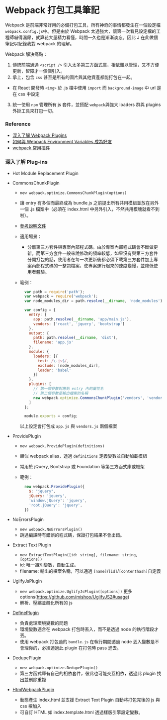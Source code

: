 # Webpack 打包工具筆記

Webpack 是前端非常好用的必備打包工具，所有神奇的事情都發生在一個設定檔 ``webpack.config.js``中。但是由於 Webpack 太過強大，讓第一次看見設定檔的工程師嚇得漏尿，就算花大量精力看懂，時間一久也是漸漸淡忘。因此 J 在此做個筆記以紀錄我對 webpack 的理解。

Webpack 解決痛點：

1. 傳統前端通過 ``<script />`` 引入太多第三方函式庫，相依難以管理，又不方便更新，智障才一個個引入。
2. 承上，包含 ``css`` 甚至是所有的圖片與其他資產都能打包在一起。
  * 在 React 開發時 ``<img>`` 於 .js 檔中使用 ``import`` 而 ``background-image`` 中 url 是在 css 中設定
3. 統一使用 ``npm`` 管理所有 js 套件，並搭配 ``webpack``與強大 loaders 群與 plugins 外掛工具來打包一切。

### Reference
* [深入了解 Webpack Plugins](https://rhadow.github.io/2015/05/30/webpack-loaders-and-plugins/)
* [如何與 Webpack Environment Variables 成為好友](http://mz026.logdown.com/posts/385999-webpack-environment-variables)
* [webpack 常用插件](http://www.jianshu.com/p/1eefaeaf6874)

### 深入了解 Plug-ins
* Hot Module Replacement Plugin
* CommonsChunkPlugin
  * ``new webpack.optimize.CommonsChunkPlugin(options)``
  * 讓 entry 有多個而最終成為 bundle.js 之前提出所有共用模組並放在另外一個 .js 檔案中（必須在 index.html 中另外引入，不然共用模塊就看不到啦）。
  * [參考說明文件](https://webpack.toobug.net/zh-cn/chapter3/common-chunks-plugin.html)
  * 適用場景：
    * 分離第三方套件與專案內部程式碼。由於專案內部程式碼會不斷做更新，而第三方套件一般來說修改的頻率較低，如果沒有與第三方套件分開打包的話，使用者在每一次更新後都必須下載第三方套件加上專案內部程式碼的一整包檔案，使專案運行起來的速度變慢，並降低使用者體驗。
  * 範例：

    ```js
      var path = require('path');
      var webpack = require('webpack');
      var node_modules_dir = path.resolve(__dirname, 'node_modules');

      var config = {
        entry: {
          app: path.resolve(__dirname, 'app/main.js'),
          vendors: ['react', 'jquery', 'bootstrap']
        },
        output: {
          path: path.resolve(__dirname, 'dist'),
          filename: 'app.js'
        },
        module: {
          loaders: [{
            test: /\.js$/,
            exclude: [node_modules_dir],
            loader: 'babel'
          }]
        },
        plugins: [
          // 第一個參數對應到 entry 內的屬性名
          // 第二個參數是輸出檔案的名稱
          new webpack.optimize.CommonsChunkPlugin('vendors', 'vendors.js')
        ]
      };

      module.exports = config;
    ```
    以上設定會打包成 ``app.js`` 與 ``vendors.js`` 兩個檔案
* ProvidePlugin
  * ``new webpack.ProvidePlugin(definitions)``
  * 類似 webpack alias，透過 ``definitions`` 定義變數並自動加載模組
  * 常用於 jQuery, Bootstrap 或 Foundation 等第三方函式庫或框架
  * 範例：

    ```js
      new webpack.ProvidePlugin({
        $: "jquery",
        jQuery: 'jquery',
        'window.jQuery': 'jquery',
        'root.jQuery': 'jquery',
      })
    ```

* NoErrorsPlugin
  * ``new webpack.NoErrorsPlugin()``
  * 跳過編譯時有錯誤的程式碼，保證打包結果不會出錯。
* Extract Text Plugin
  * ``new ExtractTextPlugin([id: string], filename: string, [options])``
  * id: 唯一識別變數，自動生成。
  * filename: 輸出的檔案名稱，可以通過 ``[name]``/``[id]``/``[contenthash]``自定義
* UglifyJsPlugin
  * ``new webpack.optimize.UglifyJsPlugin([options])`` 更多 options(https://github.com/mishoo/UglifyJS2#usage)
  * 解析、壓縮並醜化所有的 js
* [DefinePlugin](https://webpack.github.io/docs/list-of-plugins.html#defineplugin)
  * 負責處理環境變數的問題
  * 環境變數適合在 webpack 打包時丟入，而不是透過 node 的執行階段才丟。
  * 使用 webpack 打包過的 ``bundle.js`` 在執行期間透過 node 丟入變數是不會理你的，必須透過此 plugin 在打包時 pass 進去。
* DedupePlugin
  * ``new webpack.optimize.DedupePlugin()``
  * 第三方函式庫有自己的相依套件，彼此也可能交互相依，透過此 plugin 找出並刪除重複

* [HtmlWebpackPlugin](https://github.com/jantimon/html-webpack-plugin)
  * 動態產生 index.html 並支援 Extract Text Plugin 自動將打包完後的 js 與 css 檔加入
  * 可自訂 HTML 如 index.template.html 透過樣版引擎設定變數。
